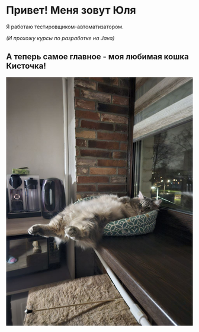 # Привет! Меня зовут Юля

Я работаю тестировщиком-автоматизатором.

*(И прохожу курсы по разработке на Java)*

## А теперь самое главное - моя любимая кошка Кисточка!

![](img\kistochka.jpg)